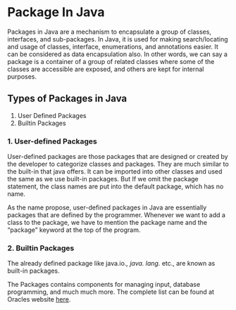 # Package In Java

Packages in Java are a mechanism to encapsulate a group of classes, interfaces, and sub-packages. In Java, it is used for making search/locating and usage of classes, interface, enumerations, and annotations easier. It can be considered as data encapsulation also. In other words, we can say a package is a container of a group of related classes where some of the classes are accessible are exposed, and others are kept for internal purposes.

## Types of Packages in Java
1. User Defined Packages
2. Builtin Packages


### 1. User-defined Packages

User-defined packages are those packages that are designed or created by the developer to categorize classes and packages. They are much similar to the built-in that java offers. It can be imported into other classes and used the same as we use built-in packages. But If we omit the package statement, the class names are put into the default package, which has no name.

As the name propose, user-defined packages in Java are essentially packages that are defined by the programmer. Whenever we want to add a class to the package, we have to mention the package name and the “package” keyword at the top of the program.

### 2. Builtin Packages

The already defined package like java.io.*, java. lang.* etc., are known as built-in packages.

The Packages contains components for managing input, database programming, and much much more. The complete list can be found at Oracles website [here](https://docs.oracle.com/javase/8/docs/api/).

